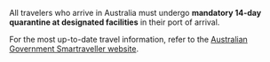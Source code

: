 All travelers who arrive in Australia must undergo **mandatory 14-day quarantine at designated facilities** in their port of arrival.

For the most up-to-date travel information, refer to the [Australian Government Smartraveller website](https://www.smartraveller.gov.au/).
